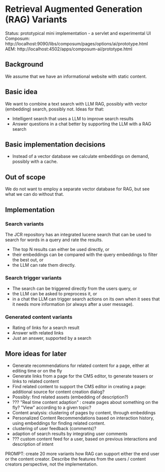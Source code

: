 # Retrieval Augmented Generation (RAG) Variants

Status: prototypical mini implementation - a servlet and experimental UI <br/>
Composum: http://localhost:9090/libs/composum/pages/options/ai/prototype.html <br/> 
AEM: http://localhost:4502/apps/composum-ai/prototype.html

## Background

We assume that we have an informational website with static content.

## Basic idea

We want to combine a text search with LLM RAG, possibly with vector (embedding) search, possibly not. Ideas for that:

- Intelligent search that uses a LLM to improve search results
- Answer questions in a chat better by supporting the LLM with a RAG search

## Basic implementation decisions

- Instead of a vector database we calculate embeddings on demand, possibly with a cache.

## Out of scope

We do not want to employ a separate vector database for RAG, but see what we can do without that.

## Implementation

### Search variants

The JCR repository has an integrated lucene search that can be used to search for words in a query and rate the
results.

- The top N results can either be used directly, or
- their embeddings can be compared with the query embeddings to filter the best out, or
- the LLM can rate them directly.

### Search trigger variants

- The search can be triggered directly from the users query, or
- the LLM can be asked to preprocess it, or
- in a chat the LLM can trigger search actions on its own when it sees that it needs more information (or always after a
  user message).

### Generated content variants

- Rating of links for a search result
- Answer with related links
- Just an answer, supported by a search

## More ideas for later

- Generate recommendations for related content for a page, either at editing time or on the fly
- Generate links from a page for the CMS editor, to generate teasers or links to related content
- Find related content to support the CMS editor in creating a page: additional source for content creation dialog?
- Possibly: find related assets (embedding of description?)
- ??? "Real time content adaption" : create pages about something on the fly? "View" according to a given topic?
- Content analysis: clustering of pages by content, through embeddings
- Personalized Content Recommendations based on interaction history, using embeddings for finding related content.
- clustering of user feedback (comments)?
- adaption of search results by integrating user comments
- ??? custom content feed for a user, based on previous interactions and description of intent

PROMPT: create 20 more variants how RAG can support either the end user or the content creator. Describe the features
from the users / content creators perspective, not the implementation. 
